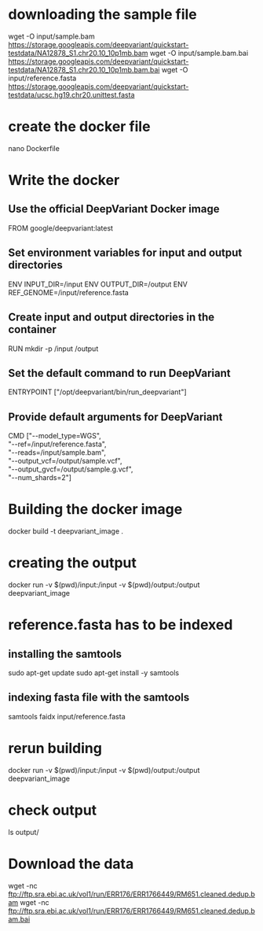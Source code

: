 
# downloading the sample file 
wget -O input/sample.bam https://storage.googleapis.com/deepvariant/quickstart-testdata/NA12878_S1.chr20.10_10p1mb.bam
wget -O input/sample.bam.bai https://storage.googleapis.com/deepvariant/quickstart-testdata/NA12878_S1.chr20.10_10p1mb.bam.bai
wget -O input/reference.fasta https://storage.googleapis.com/deepvariant/quickstart-testdata/ucsc.hg19.chr20.unittest.fasta


# create the docker file
nano Dockerfile

# Write the docker
## Use the official DeepVariant Docker image
FROM google/deepvariant:latest

## Set environment variables for input and output directories
ENV INPUT_DIR=/input
ENV OUTPUT_DIR=/output
ENV REF_GENOME=/input/reference.fasta

## Create input and output directories in the container
RUN mkdir -p /input /output

## Set the default command to run DeepVariant
ENTRYPOINT ["/opt/deepvariant/bin/run_deepvariant"]

## Provide default arguments for DeepVariant
CMD ["--model_type=WGS", \
     "--ref=/input/reference.fasta", \
     "--reads=/input/sample.bam", \
     "--output_vcf=/output/sample.vcf", \
     "--output_gvcf=/output/sample.g.vcf", \
     "--num_shards=2"]


# Building the docker image
docker build -t deepvariant_image .

# creating the output
docker run -v $(pwd)/input:/input -v $(pwd)/output:/output deepvariant_image


# reference.fasta has to be indexed 
## installing the samtools
sudo apt-get update
sudo apt-get install -y samtools

## indexing fasta file with the samtools
samtools faidx input/reference.fasta


# rerun building 
docker run -v $(pwd)/input:/input -v $(pwd)/output:/output deepvariant_image

# check output
ls output/


# Download the data
wget -nc ftp://ftp.sra.ebi.ac.uk/vol1/run/ERR176/ERR1766449/RM651.cleaned.dedup.bam
wget -nc ftp://ftp.sra.ebi.ac.uk/vol1/run/ERR176/ERR1766449/RM651.cleaned.dedup.bam.bai
